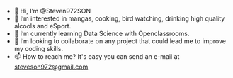 - 👋 Hi, I’m @Steven972SON
- 👀 I’m interested in mangas, cooking, bird watching, drinking high quality alcools and eSport.
- 🌱 I’m currently learning Data Science with Openclassrooms.
- 💞️ I’m looking to collaborate on any project that could lead me to improve my coding skills.
- 📫 How to reach me? It's easy you can send an e-mail at steveson972@gmail.com

<!---
Steven972SON/Steven972SON is a ✨ special ✨ repository because its `README.md` (this file) appears on your GitHub profile.
You can click the Preview link to take a look at your changes.
--->
